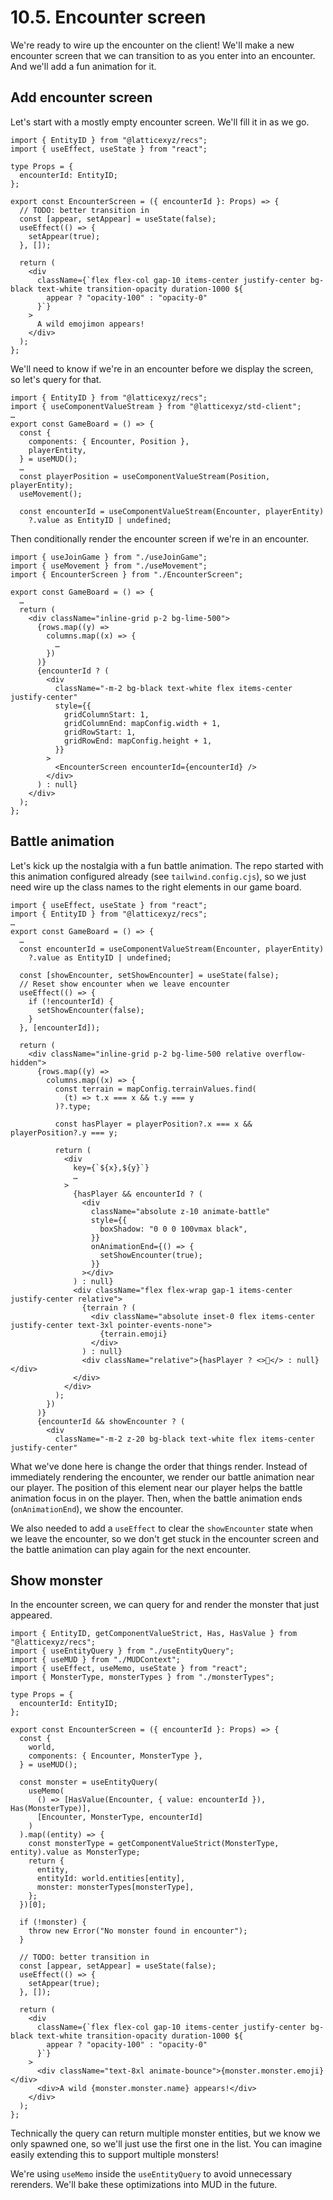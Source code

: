 # 10.5. Encounter screen

We're ready to wire up the encounter on the client! We'll make a new encounter screen that we can transition to as you enter into an encounter. And we'll add a fun animation for it.

## Add encounter screen

Let's start with a mostly empty encounter screen. We'll fill it in as we go.

```tsx packages/client/src/EncounterScreen.tsx
import { EntityID } from "@latticexyz/recs";
import { useEffect, useState } from "react";

type Props = {
  encounterId: EntityID;
};

export const EncounterScreen = ({ encounterId }: Props) => {
  // TODO: better transition in
  const [appear, setAppear] = useState(false);
  useEffect(() => {
    setAppear(true);
  }, []);

  return (
    <div
      className={`flex flex-col gap-10 items-center justify-center bg-black text-white transition-opacity duration-1000 ${
        appear ? "opacity-100" : "opacity-0"
      }`}
    >
      A wild emojimon appears!
    </div>
  );
};
```

We'll need to know if we're in an encounter before we display the screen, so let's query for that.

```tsx !#1,6,13-14 packages/client/src/GameBoard.tsx
import { EntityID } from "@latticexyz/recs";
import { useComponentValueStream } from "@latticexyz/std-client";
…
export const GameBoard = () => {
  const {
    components: { Encounter, Position },
    playerEntity,
  } = useMUD();
  …
  const playerPosition = useComponentValueStream(Position, playerEntity);
  useMovement();

  const encounterId = useComponentValueStream(Encounter, playerEntity)
    ?.value as EntityID | undefined;
```

Then conditionally render the encounter screen if we're in an encounter.

```tsx !#3,14-26 packages/client/src/GameBoard.tsx
import { useJoinGame } from "./useJoinGame";
import { useMovement } from "./useMovement";
import { EncounterScreen } from "./EncounterScreen";

export const GameBoard = () => {
  …
  return (
    <div className="inline-grid p-2 bg-lime-500">
      {rows.map((y) =>
        columns.map((x) => {
          …
        })
      )}
      {encounterId ? (
        <div
          className="-m-2 bg-black text-white flex items-center justify-center"
          style={{
            gridColumnStart: 1,
            gridColumnEnd: mapConfig.width + 1,
            gridRowStart: 1,
            gridRowEnd: mapConfig.height + 1,
          }}
        >
          <EncounterScreen encounterId={encounterId} />
        </div>
      ) : null}
    </div>
  );
};
```

## Battle animation

Let's kick up the nostalgia with a fun battle animation. The repo started with this animation configured already (see `tailwind.config.cjs`), so we just need wire up the class names to the right elements in our game board.

```tsx !#1,9-15,18,25,32-42,49,55 packages/client/src/GameBoard.tsx
import { useEffect, useState } from "react";
import { EntityID } from "@latticexyz/recs";
…
export const GameBoard = () => {
  …
  const encounterId = useComponentValueStream(Encounter, playerEntity)
    ?.value as EntityID | undefined;

  const [showEncounter, setShowEncounter] = useState(false);
  // Reset show encounter when we leave encounter
  useEffect(() => {
    if (!encounterId) {
      setShowEncounter(false);
    }
  }, [encounterId]);

  return (
    <div className="inline-grid p-2 bg-lime-500 relative overflow-hidden">
      {rows.map((y) =>
        columns.map((x) => {
          const terrain = mapConfig.terrainValues.find(
            (t) => t.x === x && t.y === y
          )?.type;

          const hasPlayer = playerPosition?.x === x && playerPosition?.y === y;

          return (
            <div
              key={`${x},${y}`}
              …
            >
              {hasPlayer && encounterId ? (
                <div
                  className="absolute z-10 animate-battle"
                  style={{
                    boxShadow: "0 0 0 100vmax black",
                  }}
                  onAnimationEnd={() => {
                    setShowEncounter(true);
                  }}
                ></div>
              ) : null}
              <div className="flex flex-wrap gap-1 items-center justify-center relative">
                {terrain ? (
                  <div className="absolute inset-0 flex items-center justify-center text-3xl pointer-events-none">
                    {terrain.emoji}
                  </div>
                ) : null}
                <div className="relative">{hasPlayer ? <>🤠</> : null}</div>
              </div>
            </div>
          );
        })
      )}
      {encounterId && showEncounter ? (
        <div
          className="-m-2 z-20 bg-black text-white flex items-center justify-center"
```

What we've done here is change the order that things render. Instead of immediately rendering the encounter, we render our battle animation near our player. The position of this element near our player helps the battle animation focus in on the player. Then, when the battle animation ends (`onAnimationEnd`), we show the encounter.

We also needed to add a `useEffect` to clear the `showEncounter` state when we leave the encounter, so we don't get stuck in the encounter screen and the battle animation can play again for the next encounter.

## Show monster

In the encounter screen, we can query for and render the monster that just appeared.

```tsx !#1-5,12-33,47-48 packages/client/src/EncounterScreen.tsx
import { EntityID, getComponentValueStrict, Has, HasValue } from "@latticexyz/recs";
import { useEntityQuery } from "./useEntityQuery";
import { useMUD } from "./MUDContext";
import { useEffect, useMemo, useState } from "react";
import { MonsterType, monsterTypes } from "./monsterTypes";

type Props = {
  encounterId: EntityID;
};

export const EncounterScreen = ({ encounterId }: Props) => {
  const {
    world,
    components: { Encounter, MonsterType },
  } = useMUD();

  const monster = useEntityQuery(
    useMemo(
      () => [HasValue(Encounter, { value: encounterId }), Has(MonsterType)],
      [Encounter, MonsterType, encounterId]
    )
  ).map((entity) => {
    const monsterType = getComponentValueStrict(MonsterType, entity).value as MonsterType;
    return {
      entity,
      entityId: world.entities[entity],
      monster: monsterTypes[monsterType],
    };
  })[0];

  if (!monster) {
    throw new Error("No monster found in encounter");
  }

  // TODO: better transition in
  const [appear, setAppear] = useState(false);
  useEffect(() => {
    setAppear(true);
  }, []);

  return (
    <div
      className={`flex flex-col gap-10 items-center justify-center bg-black text-white transition-opacity duration-1000 ${
        appear ? "opacity-100" : "opacity-0"
      }`}
    >
      <div className="text-8xl animate-bounce">{monster.monster.emoji}</div>
      <div>A wild {monster.monster.name} appears!</div>
    </div>
  );
};
```

Technically the query can return multiple monster entities, but we know we only spawned one, so we'll just use the first one in the list. You can imagine easily extending this to support multiple monsters!

We're using `useMemo` inside the `useEntityQuery` to avoid unnecessary rerenders. We'll bake these optimizations into MUD in the future.
